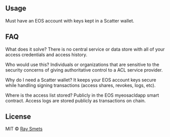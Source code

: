 ## Usage

Must have an EOS account with keys kept in a Scatter wallet.

## FAQ

What does it solve? There is no central service or data store with all of your access credentials and access history.

Who would use this? Individuals or organizations that are sensitive to the security concerns of giving authoritative control to a ACL service provider.

Why do I need a Scatter wallet? It keeps your EOS account keys secure while handling signing transactions (access shares, revokes, logs, etc).

Where is the access list stored? Publicly in the EOS myeosacldapp smart contract. Access logs are stored publicly as transactions on chain.

## License

MIT © [Ray Smets]()